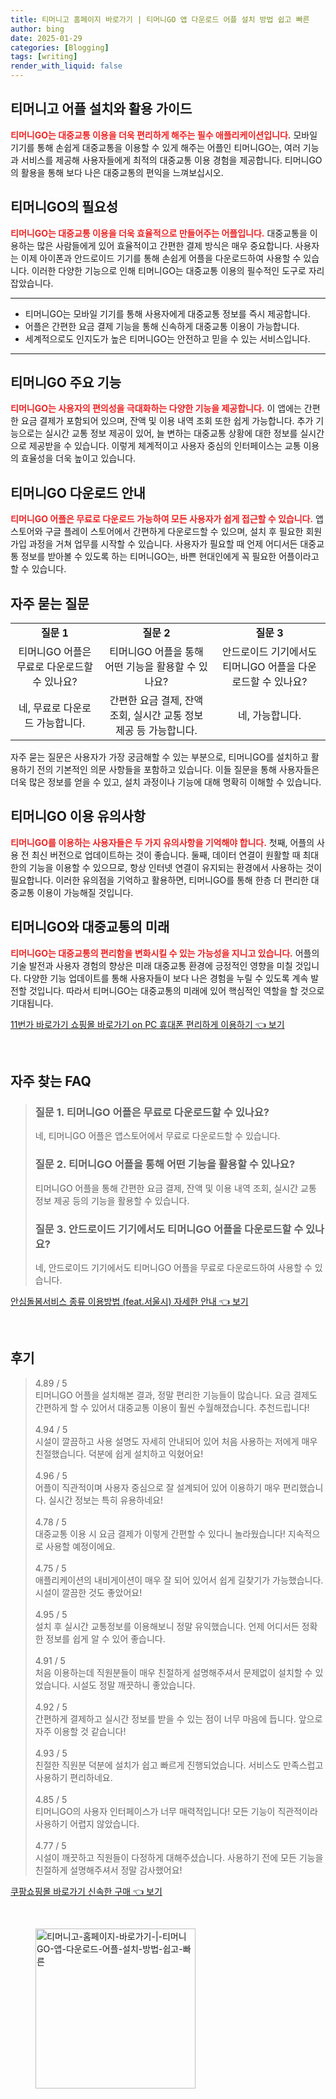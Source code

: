 ```yaml
---
title: 티머니고 홈페이지 바로가기 | 티머니GO 앱 다운로드 어플 설치 방법 쉽고 빠른
author: bing
date: 2025-01-29
categories: [Blogging]
tags: [writing]
render_with_liquid: false
---
```



<h2 id='티머니고_어플_설치와_활용_가이드'>티머니고 어플 설치와 활용 가이드</h2>

<p><b><span style="color: #ee2323;">티머니GO는 대중교통 이용을 더욱 편리하게 해주는 필수 애플리케이션입니다.</span></b> 모바일 기기를 통해 손쉽게 대중교통을 이용할 수 있게 해주는 어플인 티머니GO는, 여러 기능과 서비스를 제공해 사용자들에게 최적의 대중교통 이용 경험을 제공합니다. 티머니GO의 활용을 통해 보다 나은 대중교통의 편익을 느껴보십시오.</p>

<h2 id='티머니GO의_필요성'>티머니GO의 필요성</h2>

<p><b><span style="color: #ee2323;">티머니GO는 대중교통 이용을 더욱 효율적으로 만들어주는 어플입니다.</span></b> 대중교통을 이용하는 많은 사람들에게 있어 효율적이고 간편한 결제 방식은 매우 중요합니다. 사용자는 이제 아이폰과 안드로이드 기기를 통해 손쉽게 어플을 다운로드하여 사용할 수 있습니다. 이러한 다양한 기능으로 인해 티머니GO는 대중교통 이용의 필수적인 도구로 자리잡았습니다.</p>

<hr />

<ul>
    <li>티머니GO는 모바일 기기를 통해 사용자에게 대중교통 정보를 즉시 제공합니다.</li>
    <li>어플은 간편한 요금 결제 기능을 통해 신속하게 대중교통 이용이 가능합니다.</li>
    <li>세계적으로도 인지도가 높은 티머니GO는 안전하고 믿을 수 있는 서비스입니다.</li>
</ul>

<hr />

<h2 id='티머니GO_주요_기능'>티머니GO 주요 기능</h2>

<p><b><span style="color: #ee2323;">티머니GO는 사용자의 편의성을 극대화하는 다양한 기능을 제공합니다.</span></b> 이 앱에는 간편한 요금 결제가 포함되어 있으며, 잔액 및 이용 내역 조회 또한 쉽게 가능합니다. 추가 기능으로는 실시간 교통 정보 제공이 있어, 늘 변하는 대중교통 상황에 대한 정보를 실시간으로 제공받을 수 있습니다. 이렇게 체계적이고 사용자 중심의 인터페이스는 교통 이용의 효율성을 더욱 높이고 있습니다.</p>

<h2 id='티머니GO_다운로드_안내'>티머니GO 다운로드 안내</h2>

<p><b><span style="color: #ee2323;">티머니GO 어플은 무료로 다운로드 가능하여 모든 사용자가 쉽게 접근할 수 있습니다.</span></b> 앱 스토어와 구글 플레이 스토어에서 간편하게 다운로드할 수 있으며, 설치 후 필요한 회원가입 과정을 거쳐 업무를 시작할 수 있습니다. 사용자가 필요할 때 언제 어디서든 대중교통 정보를 받아볼 수 있도록 하는 티머니GO는, 바쁜 현대인에게 꼭 필요한 어플이라고 할 수 있습니다.</p>

<h2 id='자주_묻는_질문'>자주 묻는 질문</h2>

<table>
    <tr>
        <td style="text-align: center; height: 17px;"><b>질문 1</b></td>
        <td style="text-align: center; height: 17px;"><b>질문 2</b></td>
        <td style="text-align: center; height: 17px;"><b>질문 3</b></td>
    </tr>
    <tr>
        <td style="text-align: center;">티머니GO 어플은 무료로 다운로드할 수 있나요?</td>
        <td style="text-align: center;">티머니GO 어플을 통해 어떤 기능을 활용할 수 있나요?</td>
        <td style="text-align: center;">안드로이드 기기에서도 티머니GO 어플을 다운로드할 수 있나요?</td>
    </tr>
    <tr>
        <td style="text-align: center; height: 17px;">네, 무료로 다운로드 가능합니다.</td>
        <td style="text-align: center; height: 17px;">간편한 요금 결제, 잔액 조회, 실시간 교통 정보 제공 등 가능합니다.</td>
        <td style="text-align: center; height: 17px;">네, 가능합니다.</td>
    </tr>
</table>

<p>자주 묻는 질문은 사용자가 가장 궁금해할 수 있는 부분으로, 티머니GO를 설치하고 활용하기 전의 기본적인 의문 사항들을 포함하고 있습니다. 이들 질문을 통해 사용자들은 더욱 많은 정보를 얻을 수 있고, 설치 과정이나 기능에 대해 명확히 이해할 수 있습니다.</p>

<h2 id='티머니GO_이용_유의사항'>티머니GO 이용 유의사항</h2>

<p><b><span style="color: #ee2323;">티머니GO를 이용하는 사용자들은 두 가지 유의사항을 기억해야 합니다.</span></b> 첫째, 어플의 사용 전 최신 버전으로 업데이트하는 것이 좋습니다. 둘째, 데이터 연결이 원활할 때 최대한의 기능을 이용할 수 있으므로, 항상 인터넷 연결이 유지되는 환경에서 사용하는 것이 필요합니다. 이러한 유의점을 기억하고 활용하면, 티머니GO를 통해 한층 더 편리한 대중교통 이용이 가능해질 것입니다.</p>

<h2 id='티머니GO와_대중교통_미래'>티머니GO와 대중교통의 미래</h2>

<p><b><span style="color: #ee2323;">티머니GO는 대중교통의 편리함을 변화시킬 수 있는 가능성을 지니고 있습니다.</span></b> 어플의 기술 발전과 사용자 경험의 향상은 미래 대중교통 환경에 긍정적인 영향을 미칠 것입니다. 다양한 기능 업데이트를 통해 사용자들이 보다 나은 경험을 누릴 수 있도록 계속 발전할 것입니다. 따라서 티머니GO는 대중교통의 미래에 있어 핵심적인 역할을 할 것으로 기대됩니다.</p>


<p><a class="click-button" title="11번가 바로가기 쇼핑몰 바로가기 on PC 휴대폰 편리하게 이용하기" href="https://yellowplanner.github.io/posts/11%EB%B2%88%EA%B0%80-%EB%B0%94%EB%A1%9C%EA%B0%80%EA%B8%B0-%EC%87%BC%ED%95%91%EB%AA%B0-%EB%B0%94%EB%A1%9C%EA%B0%80%EA%B8%B0-on-PC-%ED%9C%B4%EB%8C%80%ED%8F%B0-%ED%8E%B8%EB%A6%AC%ED%95%98%EA%B2%8C-%EC%9D%B4%EC%9A%A9%ED%95%98%EA%B8%B0/" rel="dofollow">11번가 바로가기 쇼핑몰 바로가기 on PC 휴대폰 편리하게 이용하기 👈 보기</a></p><br>
<h2 id='자주_찾는_FAQ'>자주 찾는 FAQ</h2>
<div itemscope="" itemtype="https://schema.org/FAQPage"> 
<blockquote> 
<div itemscope="" itemprop="mainEntity" itemtype="https://schema.org/Question"> 
<h3 itemprop="name">질문 1. 티머니GO 어플은 무료로 다운로드할 수 있나요?</h3> 
<div itemscope="" itemprop="acceptedAnswer" itemtype="https://schema.org/Answer"> 
<span itemprop="text"> 
<p>네, 티머니GO 어플은 앱스토어에서 무료로 다운로드할 수 있습니다.</p> 
</span> 
</div> 
</div> 
<div itemscope="" itemprop="mainEntity" itemtype="https://schema.org/Question"> 
<h3 itemprop="name">질문 2. 티머니GO 어플을 통해 어떤 기능을 활용할 수 있나요?</h3> 
<div itemscope="" itemprop="acceptedAnswer" itemtype="https://schema.org/Answer"> 
<span itemprop="text"> 
<p>티머니GO 어플을 통해 간편한 요금 결제, 잔액 및 이용 내역 조회, 실시간 교통 정보 제공 등의 기능을 활용할 수 있습니다.</p> 
</span> 
</div> 
</div> 
<div itemscope="" itemprop="mainEntity" itemtype="https://schema.org/Question"> 
<h3 itemprop="name">질문 3. 안드로이드 기기에서도 티머니GO 어플을 다운로드할 수 있나요?</h3> 
<div itemscope="" itemprop="acceptedAnswer" itemtype="https://schema.org/Answer"> 
<span itemprop="text"> 
<p>네, 안드로이드 기기에서도 티머니GO 어플을 무료로 다운로드하여 사용할 수 있습니다.</p> 
</span> 
</div> 
</div> 
</blockquote> 
</div>
<p><a class="click-button" title="안심돌봄서비스 종류 이용방법 (feat.서울시) 자세한 안내" href="https://yellowplanner.github.io/posts/%EC%95%88%EC%8B%AC%EB%8F%8C%EB%B4%84%EC%84%9C%EB%B9%84%EC%8A%A4-%EC%A2%85%EB%A5%98-%EC%9D%B4%EC%9A%A9%EB%B0%A9%EB%B2%95-(feat.%EC%84%9C%EC%9A%B8%EC%8B%9C)-%EC%9E%90%EC%84%B8%ED%95%9C-%EC%95%88%EB%82%B4/" rel="dofollow">안심돌봄서비스 종류 이용방법 (feat.서울시) 자세한 안내 👈 보기</a></p><br>
<h2 id='후기'>후기</h2>
<div itemscope itemtype="https://schema.org/Product">
  <blockquote>
  <div itemprop="review" itemscope itemtype="https://schema.org/Review">
      <div itemprop="reviewRating" itemscope itemtype="https://schema.org/Rating"> <span itemprop="ratingValue">4.89</span> / <span itemprop="bestRating">5</span> </div>
      <span itemprop="reviewBody">티머니GO 어플을 설치해본 결과, 정말 편리한 기능들이 많습니다. 요금 결제도 간편하게 할 수 있어서 대중교통 이용이 훨씬 수월해졌습니다. 추천드립니다!</span>
  </div>
  <br>
  <div itemprop="review" itemscope itemtype="https://schema.org/Review">
      <div itemprop="reviewRating" itemscope itemtype="https://schema.org/Rating"> <span itemprop="ratingValue">4.94</span> / <span itemprop="bestRating">5</span> </div>
      <span itemprop="reviewBody">시설이 깔끔하고 사용 설명도 자세히 안내되어 있어 처음 사용하는 저에게 매우 친절했습니다. 덕분에 쉽게 설치하고 익혔어요!</span>
  </div>
  <br>
  <div itemprop="review" itemscope itemtype="https://schema.org/Review">
      <div itemprop="reviewRating" itemscope itemtype="https://schema.org/Rating"> <span itemprop="ratingValue">4.96</span> / <span itemprop="bestRating">5</span> </div>
      <span itemprop="reviewBody">어플이 직관적이며 사용자 중심으로 잘 설계되어 있어 이용하기 매우 편리했습니다. 실시간 정보는 특히 유용하네요!</span>
  </div>
  <br>
  <div itemprop="review" itemscope itemtype="https://schema.org/Review">
      <div itemprop="reviewRating" itemscope itemtype="https://schema.org/Rating"> <span itemprop="ratingValue">4.78</span> / <span itemprop="bestRating">5</span> </div>
      <span itemprop="reviewBody">대중교통 이용 시 요금 결제가 이렇게 간편할 수 있다니 놀라웠습니다! 지속적으로 사용할 예정이에요.</span>
  </div>
  <br>
  <div itemprop="review" itemscope itemtype="https://schema.org/Review">
      <div itemprop="reviewRating" itemscope itemtype="https://schema.org/Rating"> <span itemprop="ratingValue">4.75</span> / <span itemprop="bestRating">5</span> </div>
      <span itemprop="reviewBody">애플리케이션의 내비게이션이 매우 잘 되어 있어서 쉽게 길찾기가 가능했습니다. 시설이 깔끔한 것도 좋았어요!</span>
  </div>
  <br>
  <div itemprop="review" itemscope itemtype="https://schema.org/Review">
      <div itemprop="reviewRating" itemscope itemtype="https://schema.org/Rating"> <span itemprop="ratingValue">4.95</span> / <span itemprop="bestRating">5</span> </div>
      <span itemprop="reviewBody">설치 후 실시간 교통정보를 이용해보니 정말 유익했습니다. 언제 어디서든 정확한 정보를 쉽게 알 수 있어 좋습니다.</span>
  </div>
  <br>
  <div itemprop="review" itemscope itemtype="https://schema.org/Review">
      <div itemprop="reviewRating" itemscope itemtype="https://schema.org/Rating"> <span itemprop="ratingValue">4.91</span> / <span itemprop="bestRating">5</span> </div>
      <span itemprop="reviewBody">처음 이용하는데 직원분들이 매우 친절하게 설명해주셔서 문제없이 설치할 수 있었습니다. 시설도 정말 깨끗하니 좋았습니다.</span>
  </div>
  <br>
  <div itemprop="review" itemscope itemtype="https://schema.org/Review">
      <div itemprop="reviewRating" itemscope itemtype="https://schema.org/Rating"> <span itemprop="ratingValue">4.92</span> / <span itemprop="bestRating">5</span> </div>
      <span itemprop="reviewBody">간편하게 결제하고 실시간 정보를 받을 수 있는 점이 너무 마음에 듭니다. 앞으로 자주 이용할 것 같습니다!</span>
  </div>
  <br>
  <div itemprop="review" itemscope itemtype="https://schema.org/Review">
      <div itemprop="reviewRating" itemscope itemtype="https://schema.org/Rating"> <span itemprop="ratingValue">4.93</span> / <span itemprop="bestRating">5</span> </div>
      <span itemprop="reviewBody">친절한 직원분 덕분에 설치가 쉽고 빠르게 진행되었습니다. 서비스도 만족스럽고 사용하기 편리하네요.</span>
  </div>
  <br>
  <div itemprop="review" itemscope itemtype="https://schema.org/Review">
      <div itemprop="reviewRating" itemscope itemtype="https://schema.org/Rating"> <span itemprop="ratingValue">4.85</span> / <span itemprop="bestRating">5</span> </div>
      <span itemprop="reviewBody">티머니GO의 사용자 인터페이스가 너무 매력적입니다! 모든 기능이 직관적이라 사용하기 어렵지 않았습니다.</span>
  </div>
  <br>
  <div itemprop="review" itemscope itemtype="https://schema.org/Review">
      <div itemprop="reviewRating" itemscope itemtype="https://schema.org/Rating"> <span itemprop="ratingValue">4.77</span> / <span itemprop="bestRating">5</span> </div>
      <span itemprop="reviewBody">시설이 깨끗하고 직원들이 다정하게 대해주셨습니다. 사용하기 전에 모든 기능을 친절하게 설명해주셔서 정말 감사했어요!</span>
  </div>
  </blockquote>
</div>
<p><a class="click-button" title="쿠팡쇼핑몰 바로가기 신속한 구매" href="https://yellowplanner.github.io/posts/%EC%BF%A0%ED%8C%A1%EC%87%BC%ED%95%91%EB%AA%B0-%EB%B0%94%EB%A1%9C%EA%B0%80%EA%B8%B0-%EC%8B%A0%EC%86%8D%ED%95%9C-%EA%B5%AC%EB%A7%A4/" rel="dofollow">쿠팡쇼핑몰 바로가기 신속한 구매 👈 보기</a></p><br>
<figure class="image"><img src="https://yellowplanner.github.io/assets/img/thumbnail/티머니고-홈페이지-바로가기-|-티머니GO-앱-다운로드-어플-설치-방법-쉽고-빠른.webp" alt="티머니고-홈페이지-바로가기-|-티머니GO-앱-다운로드-어플-설치-방법-쉽고-빠른" width="256" height="256"></figure>